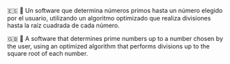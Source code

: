 🇪🇸 
  🧮 Un software que determina números primos hasta un número elegido por el usuario, utilizando un algoritmo optimizado que realiza divisiones hasta la raíz cuadrada de cada número.
  
🇬🇧
  🧮 A software that determines prime numbers up to a number chosen by the user, using an optimized algorithm that performs divisions up to the square root of each number.
